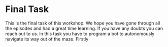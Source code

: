 # Final Task

This is the final task of this workshop. We hope you have gone through all the episodes and had a great time learning. If you have any doubts you can reach out to us. 
In this task you have to program a bot to autonomously navigate its way out of the maze. Firstly
